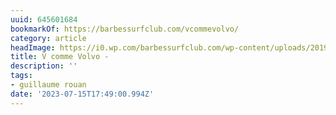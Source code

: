```yaml
---
uuid: 645601684
bookmarkOf: https://barbessurfclub.com/vcommevolvo/
category: article
headImage: https://i0.wp.com/barbessurfclub.com/wp-content/uploads/2019/06/tumblr_omr1ex25Gx1rwwqtpo1_640.jpg?fit=640%2C423&quality=95&ssl=1
title: V comme Volvo -
description: ''
tags:
- guillaume rouan
date: '2023-07-15T17:49:00.994Z'
---
```



